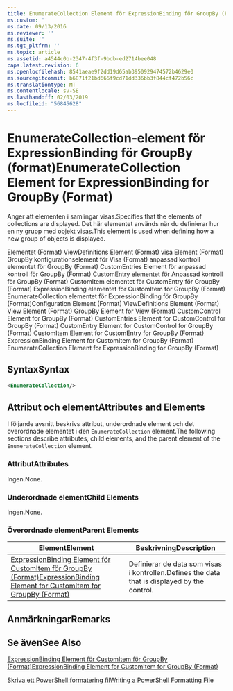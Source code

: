 ```yaml
---
title: EnumerateCollection Element för ExpressionBinding för GroupBy (Format) | Microsoft Docs
ms.custom: ''
ms.date: 09/13/2016
ms.reviewer: ''
ms.suite: ''
ms.tgt_pltfrm: ''
ms.topic: article
ms.assetid: a4544c0b-2347-4f3f-9bdb-ed2714bee048
caps.latest.revision: 6
ms.openlocfilehash: 8541aeae9f2dd19d65ab3950929474572b4629e0
ms.sourcegitcommit: b6871f21bd666f9cd71dd336bb3f844cf472b56c
ms.translationtype: MT
ms.contentlocale: sv-SE
ms.lasthandoff: 02/03/2019
ms.locfileid: "56845628"
---
```

# <a name="enumeratecollection-element-for-expressionbinding-for-groupby-format"></a><span data-ttu-id="5aa1d-102">EnumerateCollection-element för ExpressionBinding för GroupBy (format)</span><span class="sxs-lookup"><span data-stu-id="5aa1d-102">EnumerateCollection Element for ExpressionBinding for GroupBy (Format)</span></span>

<span data-ttu-id="5aa1d-103">Anger att elementen i samlingar visas.</span><span class="sxs-lookup"><span data-stu-id="5aa1d-103">Specifies that the elements of collections are displayed.</span></span> <span data-ttu-id="5aa1d-104">Det här elementet används när du definierar hur en ny grupp med objekt visas.</span><span class="sxs-lookup"><span data-stu-id="5aa1d-104">This element is used when defining how a new group of objects is displayed.</span></span>

<span data-ttu-id="5aa1d-105">Elementet (Format) ViewDefinitions Element (Format) visa Element (Format) GroupBy konfigurationselement för Visa (Format) anpassad kontroll elementet för GroupBy (Format) CustomEntries Element för anpassad kontroll för GroupBy (Format) CustomEntry elementet för Anpassad kontroll för GroupBy (Format) CustomItem elementet för CustomEntry för GroupBy (Format) ExpressionBinding elementet för CustomItem för GroupBy (Format) EnumerateCollection elementet för ExpressionBinding för GroupBy (Format)</span><span class="sxs-lookup"><span data-stu-id="5aa1d-105">Configuration Element (Format) ViewDefinitions Element (Format) View Element (Format) GroupBy Element for View (Format) CustomControl Element for GroupBy (Format) CustomEntries Element for CustomControl for GroupBy (Format) CustomEntry Element for CustomControl for GroupBy (Format) CustomItem Element for CustomEntry for GroupBy (Format) ExpressionBinding Element for CustomItem for GroupBy (Format) EnumerateCollection Element for ExpressionBinding for GroupBy (Format)</span></span>

## <a name="syntax"></a><span data-ttu-id="5aa1d-106">Syntax</span><span class="sxs-lookup"><span data-stu-id="5aa1d-106">Syntax</span></span>

```xml
<EnumerateCollection/>
```

## <a name="attributes-and-elements"></a><span data-ttu-id="5aa1d-107">Attribut och element</span><span class="sxs-lookup"><span data-stu-id="5aa1d-107">Attributes and Elements</span></span>

<span data-ttu-id="5aa1d-108">I följande avsnitt beskrivs attribut, underordnade element och det överordnade elementet i den `EnumerateCollection` element.</span><span class="sxs-lookup"><span data-stu-id="5aa1d-108">The following sections describe attributes, child elements, and the parent element of the `EnumerateCollection` element.</span></span>

### <a name="attributes"></a><span data-ttu-id="5aa1d-109">Attribut</span><span class="sxs-lookup"><span data-stu-id="5aa1d-109">Attributes</span></span>

<span data-ttu-id="5aa1d-110">Ingen.</span><span class="sxs-lookup"><span data-stu-id="5aa1d-110">None.</span></span>

### <a name="child-elements"></a><span data-ttu-id="5aa1d-111">Underordnade element</span><span class="sxs-lookup"><span data-stu-id="5aa1d-111">Child Elements</span></span>

<span data-ttu-id="5aa1d-112">Ingen.</span><span class="sxs-lookup"><span data-stu-id="5aa1d-112">None.</span></span>

### <a name="parent-elements"></a><span data-ttu-id="5aa1d-113">Överordnade element</span><span class="sxs-lookup"><span data-stu-id="5aa1d-113">Parent Elements</span></span>

|<span data-ttu-id="5aa1d-114">Element</span><span class="sxs-lookup"><span data-stu-id="5aa1d-114">Element</span></span>|<span data-ttu-id="5aa1d-115">Beskrivning</span><span class="sxs-lookup"><span data-stu-id="5aa1d-115">Description</span></span>|
|-------------|-----------------|
|[<span data-ttu-id="5aa1d-116">ExpressionBinding Element för CustomItem för GroupBy (Format)</span><span class="sxs-lookup"><span data-stu-id="5aa1d-116">ExpressionBinding Element for CustomItem for GroupBy (Format)</span></span>](./expressionbinding-element-for-customitem-for-groupby-format.md)|<span data-ttu-id="5aa1d-117">Definierar de data som visas i kontrollen.</span><span class="sxs-lookup"><span data-stu-id="5aa1d-117">Defines the data that is displayed by the control.</span></span>|

## <a name="remarks"></a><span data-ttu-id="5aa1d-118">Anmärkningar</span><span class="sxs-lookup"><span data-stu-id="5aa1d-118">Remarks</span></span>

## <a name="see-also"></a><span data-ttu-id="5aa1d-119">Se även</span><span class="sxs-lookup"><span data-stu-id="5aa1d-119">See Also</span></span>

[<span data-ttu-id="5aa1d-120">ExpressionBinding Element för CustomItem för GroupBy (Format)</span><span class="sxs-lookup"><span data-stu-id="5aa1d-120">ExpressionBinding Element for CustomItem for GroupBy (Format)</span></span>](./expressionbinding-element-for-customitem-for-groupby-format.md)

[<span data-ttu-id="5aa1d-121">Skriva ett PowerShell formatering fil</span><span class="sxs-lookup"><span data-stu-id="5aa1d-121">Writing a PowerShell Formatting File</span></span>](./writing-a-powershell-formatting-file.md)
